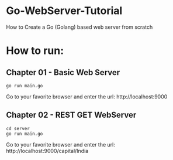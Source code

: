 # Go-WebServer-Tutorial
How to Create a Go (Golang) based web server from scratch

# How to run:

## Chapter 01 - Basic Web Server
```
go run main.go  
```
Go to your favorite browser and enter the url: http://localhost:9000

## Chapter 02 - REST GET WebServer
```
cd server  
go run main.go  
```
Go to your favorite browser and enter the url: http://localhost:9000/capital/India
